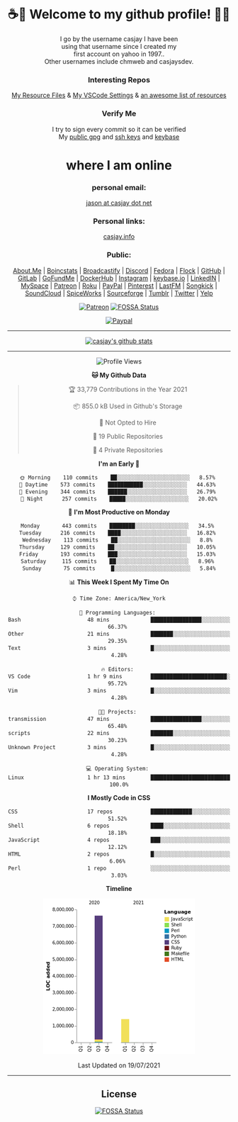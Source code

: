 <div align="center">  
  
# <strong> ☕👋 Welcome to my github profile! 👋🚀 </strong>  
  
I go by the username casjay I have been  
using that username since I created my  
first account on yahoo in 1997..  
Other usernames include chmweb and casjaysdev.  
  
### <strong> Interesting Repos </strong>  
[My Resource Files](https://github.com/casjay/resources) & 
[My VSCode Settings](https://github.com/casjay/vs-code) & 
[an awesome list of resources](https://github.com/casjay/awesome)
  
### <strong> Verify Me </strong>
I try to sign every commit so it can be verified  
My [public gpg](https://github.com/casjay/public/raw/master/jason.asc) and 
[ssh keys](https://github.com/casjay/public/raw/master/ssh_id.pub) and 
[keybase](https://keybase.io/casjay)  
  
# <strong> where I am online </strong>  
  
### <strong> personal email: </strong>  
[jason at casjay dot net](mailto:jason@casjay.net)  

### <strong> Personal links: </strong>  
[casjay.info](http://casjay.info)  
  
### <strong> Public: </strong>  
[About.Me](https://about.me/casjay) | 
[Boincstats](https://boincstats.com/en/page/profile/user/34665/) | 
[Broadcastify](http://www.radioreference.com/apps/user/?uid=184850) | 
[Discord](https://discord.gg/z2wS84v) | 
[Fedora](https://copr.fedorainfracloud.org/coprs/casjay) | 
[Flock](http://casjay.flock.com) | 
[GitHub](http://github.com/casjay) | 
[GitLab](http://gitlab.com/casjay) | 
[GoFundMe](https://www.gofundme.com/casjay) | 
[DockerHub](https://hub.docker.com/r/casjay/) | 
[Instagram](https://www.instagram.com/casjay/) | 
[keybase.io](http://keybase.io/casjay) | 
[LinkedIN](http://linkedin.com/in/casjay) | 
[MySpace](https://myspace.com/casjay) | 
[Patreon](https://www.patreon.com/casjay) | 
[Roku](https://my.roku.com/add/casjaysdev) | 
[PayPal](https://paypal.me/casjaysdev) | 
[Pinterest](https://www.pinterest.com/casjaysdev) | 
[LastFM](https://www.last.fm/user/Casjay) | 
[Songkick](https://www.songkick.com/users/casjay) | 
[SoundCloud](https://soundcloud.com/casjay) | 
[SpiceWorks](https://community.spiceworks.com/people/casjay) | 
[Sourceforge](https://sourceforge.net/u/chmweb/profile/) | 
[Tumblr](https://casjay.tumblr.com) | 
[Twitter](https://twitter.com/casjay) | 
[Yelp](https://www.yelp.com/user_details?userid=vSxaZZdqte5WhkOlsPqReQ)  
  
[![Patreon](https://img.shields.io/badge/patreon-donate-orange.svg)](https://www.patreon.com/casjay) [![FOSSA Status](https://app.fossa.com/api/projects/git%2Bgithub.com%2Fcasjay%2Fcasjay.svg?type=shield)](https://app.fossa.com/projects/git%2Bgithub.com%2Fcasjay%2Fcasjay?ref=badge_shield)

[![Paypal](https://img.shields.io/badge/Donate-PayPal-green.svg)](https://www.paypal.me/casjaysdev)  
  
---
[![casjay's github stats](https://gh-readme-stats.casjay.now.sh/api/?theme=dracula&username=casjay&show_icons=true)](https://github.com/casjay)  
  
---
<!--START_SECTION:waka-->
![Profile Views](http://img.shields.io/badge/Profile%20Views-13-blue)

**🐱 My Github Data** 

> 🏆 33,779 Contributions in the Year 2021
 > 
> 📦 855.0 kB Used in Github's Storage 
 > 
> 🚫 Not Opted to Hire
 > 
> 📜 19 Public Repositories 
 > 
> 🔑 4 Private Repositories  
 > 
**I'm an Early 🐤** 

```text
🌞 Morning    110 commits    ██░░░░░░░░░░░░░░░░░░░░░░░   8.57% 
🌆 Daytime    573 commits    ███████████░░░░░░░░░░░░░░   44.63% 
🌃 Evening    344 commits    ██████░░░░░░░░░░░░░░░░░░░   26.79% 
🌙 Night      257 commits    █████░░░░░░░░░░░░░░░░░░░░   20.02%

```
📅 **I'm Most Productive on Monday** 

```text
Monday       443 commits    ████████░░░░░░░░░░░░░░░░░   34.5% 
Tuesday      216 commits    ████░░░░░░░░░░░░░░░░░░░░░   16.82% 
Wednesday    113 commits    ██░░░░░░░░░░░░░░░░░░░░░░░   8.8% 
Thursday     129 commits    ██░░░░░░░░░░░░░░░░░░░░░░░   10.05% 
Friday       193 commits    ███░░░░░░░░░░░░░░░░░░░░░░   15.03% 
Saturday     115 commits    ██░░░░░░░░░░░░░░░░░░░░░░░   8.96% 
Sunday       75 commits     █░░░░░░░░░░░░░░░░░░░░░░░░   5.84%

```


📊 **This Week I Spent My Time On** 

```text
⌚︎ Time Zone: America/New_York

💬 Programming Languages: 
Bash                     48 mins             ████████████████░░░░░░░░░   66.37% 
Other                    21 mins             ███████░░░░░░░░░░░░░░░░░░   29.35% 
Text                     3 mins              █░░░░░░░░░░░░░░░░░░░░░░░░   4.28%

🔥 Editors: 
VS Code                  1 hr 9 mins         ████████████████████████░   95.72% 
Vim                      3 mins              █░░░░░░░░░░░░░░░░░░░░░░░░   4.28%

🐱‍💻 Projects: 
transmission             47 mins             ████████████████░░░░░░░░░   65.48% 
scripts                  22 mins             ███████░░░░░░░░░░░░░░░░░░   30.23% 
Unknown Project          3 mins              █░░░░░░░░░░░░░░░░░░░░░░░░   4.28%

💻 Operating System: 
Linux                    1 hr 13 mins        █████████████████████████   100.0%

```

**I Mostly Code in CSS** 

```text
CSS                      17 repos            █████████████░░░░░░░░░░░░   51.52% 
Shell                    6 repos             ████░░░░░░░░░░░░░░░░░░░░░   18.18% 
JavaScript               4 repos             ███░░░░░░░░░░░░░░░░░░░░░░   12.12% 
HTML                     2 repos             █░░░░░░░░░░░░░░░░░░░░░░░░   6.06% 
Perl                     1 repo              ░░░░░░░░░░░░░░░░░░░░░░░░░   3.03%

```


**Timeline**

![Chart not found](https://raw.githubusercontent.com/casjay/casjay/master/charts/bar_graph.png) 


 Last Updated on 19/07/2021
<!--END_SECTION:waka-->
  
---

## License
[![FOSSA Status](https://app.fossa.com/api/projects/git%2Bgithub.com%2Fcasjay%2Fcasjay.svg?type=large)](https://app.fossa.com/projects/git%2Bgithub.com%2Fcasjay%2Fcasjay?ref=badge_large)

</div>  

